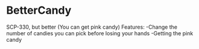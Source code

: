 # BetterCandy
SCP-330, but better (You can get pink candy)
Features:
-Change the number of candies you can pick before losing your hands
-Getting the pink candy
